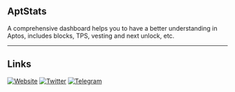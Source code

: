 ## AptStats

A comprehensive dashboard helps you to have a better understanding in
Aptos, includes blocks, TPS, vesting and next unlock, etc.

---

## Links

[![Website](https://img.shields.io/badge/Website-black?logo=circle&logoColor=white)](https://aptstats.xyz)
[![Twitter](https://img.shields.io/badge/Twitter-black?logo=twitter&logoColor=white)](https://twitter.com/aptstats)
[![Telegram](https://img.shields.io/badge/Telegram-black?logo=telegram&logoColor=white)](https://t.me/aptstats)
